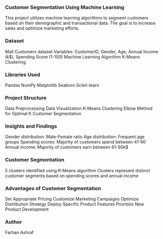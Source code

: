 ### Customer Segmentation Using Machine Learning
This project utilizes machine learning algorithms to segment customers based on their demographic and transactional data. The goal is to increase sales and optimize marketing efforts.

### Dataset
Mall Customers dataset
Variables: CustomerID, Gender, Age, Annual Income (k$), Spending Score (1-100)
Machine Learning Algorithm
K-Means Clustering

### Libraries Used
Pandas
NumPy
Matplotlib
Seaborn
Scikit-learn

### Project Structure
Data Preprocessing
Data Visualization
K-Means Clustering
Elbow Method for Optimal K
Customer Segmentation

### Insights and Findings
Gender distribution: Male-Female ratio
Age distribution: Frequent age groups
Spending scores: Majority of customers spend between 41-60
Annual income: Majority of customers earn between 61-90k$

### Customer Segmentation
5 clusters identified using K-Means algorithm
Clusters represent distinct customer segments based on spending scores and annual income

### Advantages of Customer Segmentation
Set Appropriate Pricing
Customize Marketing Campaigns
Optimize Distribution Strategy
Deploy Specific Product Features
Prioritize New Product Development

### Author
Farhan Ashraf
